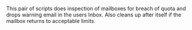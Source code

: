 This pair of scripts does inspection of mailboxes for breach of quota and drops warning email in the users Inbox.
Also cleans up after itself if the mailbox returns to acceptable limits.

